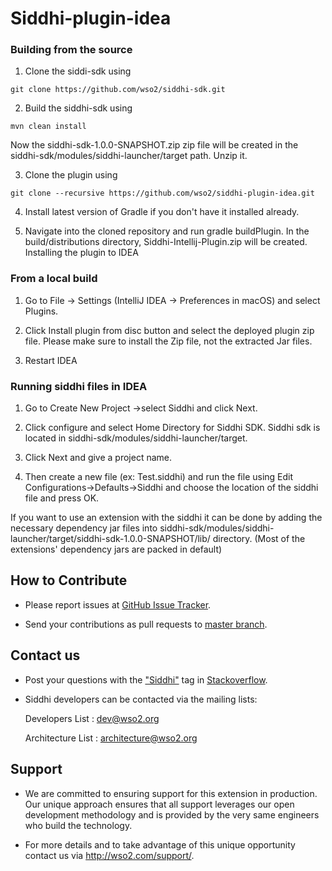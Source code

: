 
# Siddhi-plugin-idea

### Building from the source

1) Clone the siddi-sdk using 
```
git clone https://github.com/wso2/siddhi-sdk.git
```

2) Build the siddhi-sdk using 
```
mvn clean install
```

Now the siddhi-sdk-1.0.0-SNAPSHOT.zip zip file will be created in the siddhi-sdk/modules/siddhi-launcher/target path. Unzip it. 

3) Clone the plugin using 
```
git clone --recursive https://github.com/wso2/siddhi-plugin-idea.git
```

4) Install latest version of Gradle if you don't have it installed already.

5) Navigate into the cloned repository and run gradle buildPlugin. In the build/distributions directory, Siddhi-Intellij-Plugin.zip will be created.
Installing the plugin to IDEA

### From a local build

1) Go to File -> Settings (IntelliJ IDEA -> Preferences in macOS) and select Plugins.

2) Click Install plugin from disc button and select the deployed plugin zip file. Please make sure to install the Zip file, not the extracted Jar files.

3) Restart IDEA

### Running siddhi files in IDEA

1) Go to Create New Project ->select Siddhi and click Next.

2) Click configure and select Home Directory for Siddhi SDK. Siddhi sdk is located in 
siddhi-sdk/modules/siddhi-launcher/target.

3) Click Next and give a project name.

4) Then create a new file (ex: Test.siddhi) and run the file using Edit Configurations->Defaults->Siddhi and choose the location of the siddhi file and press OK.

If you want to use an extension with the siddhi it can be done by adding the necessary dependency jar files into 
siddhi-sdk/modules/siddhi-launcher/target/siddhi-sdk-1.0.0-SNAPSHOT/lib/ directory. 
(Most of the extensions' dependency jars are packed in default)

## How to Contribute
 
  * Please report issues at <a target="_blank" href="https://github.com/wso2/siddhi-plugin-idea/issues">GitHub Issue 
  Tracker</a>.
  
  * Send your contributions as pull requests to <a target="_blank" href="https://github.com/wso2/siddhi-plugin-idea/tree/master">master branch</a>. 
 
## Contact us 

 * Post your questions with the <a target="_blank" href="http://stackoverflow.com/search?q=siddhi">"Siddhi"</a> tag in <a target="_blank" href="http://stackoverflow.com/search?q=siddhi">Stackoverflow</a>. 
 
 * Siddhi developers can be contacted via the mailing lists:
 
    Developers List   : [dev@wso2.org](mailto:dev@wso2.org)
    
    Architecture List : [architecture@wso2.org](mailto:architecture@wso2.org)
 
## Support 

* We are committed to ensuring support for this extension in production. Our unique approach ensures that all support leverages our open development methodology and is provided by the very same engineers who build the technology. 

* For more details and to take advantage of this unique opportunity contact us via <a target="_blank" href="http://wso2.com/support?utm_source=gitanalytics&utm_campaign=gitanalytics_Jul17">http://wso2.com/support/</a>.
